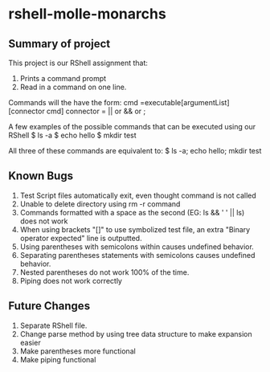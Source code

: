 # rshell-molle-monarchs

## Summary of project
This project is our RShell assignment that:
1. Prints a command prompt
2. Read in a command on one line.

Commands will the have the form:
cmd		=executable[argumentList][connector cmd]
connector	= || or && or ;

A few examples of the possible commands that can be executed using our RShell
$ ls -a
$ echo hello
$ mkdir test

All three of these commands are equivalent to:
$ ls -a; echo hello; mkdir test

## Known Bugs
1. Test Script files automatically exit, even thought command is not called
2. Unable to delete directory using rm -r command
3. Commands formatted with a space as the second (EG: ls && ' ' || ls) does not work
4. When using brackets "[]" to use symbolized test file, an extra "Binary operator expected" line is outputted.
5. Using parentheses with semicolons within causes undefined behavior.
6. Separating parentheses statements with semicolons causes undefined behavior. 
7. Nested parentheses do not work 100% of the time.
8. Piping does not work correctly

## Future Changes
1. Separate RShell file.
2. Change parse method by using tree data structure to make expansion easier
3. Make parentheses more functional
4. Make piping functional


